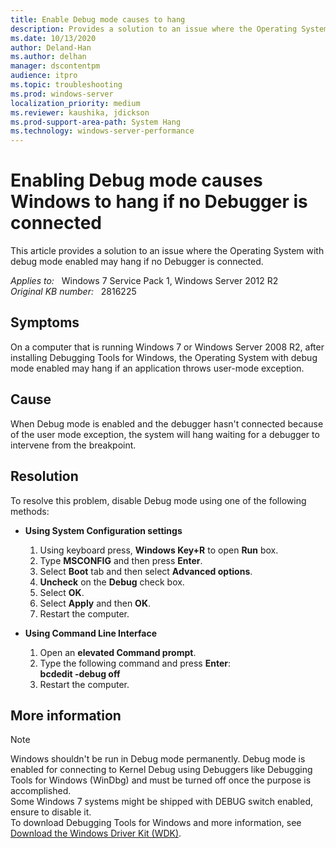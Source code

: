 ```yaml
---
title: Enable Debug mode causes to hang
description: Provides a solution to an issue where the Operating System with debug mode enabled may hang if no Debugger is connected.
ms.date: 10/13/2020
author: Deland-Han 
ms.author: delhan
manager: dscontentpm
audience: itpro
ms.topic: troubleshooting
ms.prod: windows-server
localization_priority: medium
ms.reviewer: kaushika, jdickson
ms.prod-support-area-path: System Hang
ms.technology: windows-server-performance
---
```

# Enabling Debug mode causes Windows to hang if no Debugger is connected

This article provides a solution to an issue where the Operating System with debug mode enabled may hang if no Debugger is connected.

_Applies to:_ &nbsp; Windows 7 Service Pack 1, Windows Server 2012 R2  
_Original KB number:_ &nbsp; 2816225

## Symptoms

On a computer that is running Windows 7 or Windows Server 2008 R2, after installing Debugging Tools for Windows, the Operating System with debug mode enabled may hang if an application throws user-mode exception.

## Cause

When Debug mode is enabled and the debugger hasn't connected because of the user mode exception, the system will hang waiting for a debugger to intervene from the breakpoint.

## Resolution

To resolve this problem, disable Debug mode using one of the following methods:

- **Using System Configuration settings**

    1. Using keyboard press, **Windows Key+R** to open **Run** box.
    2. Type **MSCONFIG** and then press **Enter**.
    3. Select **Boot** tab and then select **Advanced options**.
    4. **Uncheck** on the **Debug** check box.
    5. Select **OK**.
    6. Select **Apply** and then **OK**.
    7. Restart the computer.

- **Using Command Line Interface**

    1. Open an **elevated Command prompt**.
    2. Type the following command and press **Enter**:  
        **bcdedit -debug off**
    3. Restart the computer.

## More information

> [!NOTE]
> Windows shouldn't be run in Debug mode permanently. Debug mode is enabled for connecting to Kernel Debug using Debuggers like Debugging Tools for Windows (WinDbg) and must be turned off once the purpose is accomplished.  
> Some Windows 7 systems might be shipped with DEBUG switch enabled, ensure to disable it.  
> To download Debugging Tools for Windows and more information, see [Download the Windows Driver Kit (WDK)](/windows-hardware/drivers/download-the-wdk).
